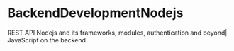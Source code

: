 # BackendDevelopmentNodejs 
REST API
Nodejs and its frameworks, modules, authentication and beyond| JavaScript  on the backend
